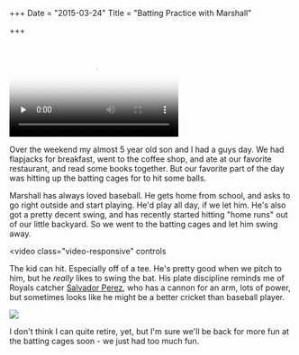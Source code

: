 +++
Date = "2015-03-24"
Title = "Batting Practice with Marshall"

+++

</br>
<video class="video-responsive" controls preload="none" poster="http://drops.albush.com/marshallBP.png">
   <source src="http://drops.albush.com/marshallBP1.webm" type="video/webm">
</video>

Over the weekend my almost 5 year old son and I had a guys day. We had flapjacks for breakfast, went to the coffee shop, and ate at our favorite restaurant, and read some books together. But our favorite part of the day was hitting up the batting cages for to hit some balls.

Marshall has always loved baseball. He gets home from school, and asks to go right outside and start playing. He'd play all day, if we let him. He's also got a pretty decent swing, and has recently started hitting "home runs" out of our little backyard. So we went to the batting cages and let him swing away.

<video class="video-responsive" controls
   <source src="http://drops.albush.com/marshallBP2.webm" type="video/webm">
</video>

The kid can hit. Especially off of a tee. He's pretty good when we pitch to him, but he _really_ likes to swing the bat. His plate discipline reminds me of Royals catcher [Salvador Perez](//www.fangraphs.com/blogs/theres-nothing-salvador-perez-wont-swing-at/), who has a cannon for an arm, lots of power, but sometimes looks like he might be a better cricket than baseball player.

<img class="img-responsive" src="//cdn.fangraphs.com/blogs/wp-content/uploads/2014/10/perez-foul.gif">

I don't think I can quite retire, yet, but I'm sure we'll be back for more fun at the batting cages soon - we just had too much fun.
